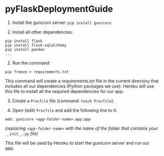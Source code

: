 # pyFlaskDeploymentGuide

1. Install the gunicorn server: `pip install gunicorn`

2. Install all other dependencies:
  ```
  pip install flask
  pip install flask-sqlalchemy
  pip install pandas
  ...
  ```

2. Run the command:
  ```
  pip freeze > requirements.txt
  ```
  This command will create a _requirements.txt_ file in the current directory that includes all our dependencies (Python packages we use). Heroku will use this file to install all the required dependencies for our app.

3. Create a `Procfile` file (command: `touch Procfile`).

4. Open (edit) `Procfile` and add the following line to it:
 ```
 web: gunicorn <app-folder-name>.app:app
 ```
  _(replacing `<app-folder-name>` with the name of the folder that contains your `__init__.py` file)_

 This file will be used by Heroku to start the gunicorn server and run our app.
